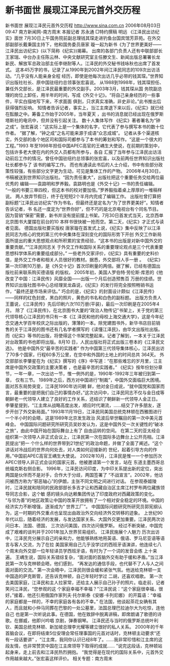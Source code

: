 # 新书面世 展现江泽民元首外交历程

新书面世 展现江泽民元首外交历程
http://www.sina.com.cn 2006年08月03日09:47 南方新闻网-南方周末
本报记者 苏永通
□特约撰稿 明远
《江泽民出访纪实》面世
7月30日上午国务院前副总理钱其琛走进钓鱼台国宾馆芳菲苑。在外交部副部长戴秉国主持下，他和国务委员唐家 璇一起为新书《为了世界更美好——江泽民出访纪实》(以下简称《纪实》)揭幕。
出席的各部门负责人还有中联部部长王家瑞、中台办主任陈云林、中央文献研究室主任滕文生、新闻出版总署署长龙 新民、解放军总政治部主任李继耐等人。江泽民的外交秘书钱咏秋也出席了首发式。
这本45万字的书，记录了从1990年到2002年间江泽民同志的109次出访活动。“几乎没有人能亲身全程 经历，即使是他每次出访几乎必带的钱其琛。”世界知识出版社社长、原中国驻纽约总领事张宏喜说。
从1988到1998年，钱其琛担任、兼任外交部长，是江泽民最重要的外交副手。2003年3月，钱其琛从国 务院副总理的岗位上卸任，用半年的时间，写成《外交十记》。“将自己亲身经历的一些事件，平实白描地写下来，不求面面 俱到，只求真实准确，非史非论。”此书推出后获得强烈反响。
知情者告诉记者，事实上，当江主席退下来以后，《纪实》就已经在酝酿之中。筹备工作始于2005年，当年夏天 ，出书的消息就已经出现在俄罗斯塔斯社的电讯中，但并没有引起关注。
数十人集体写作
《纪实》著者署名为“钟之成”。张宏喜说：“这实际上是一个集体的名字，它代表了参与撰写本书的数十位作者。 ”据了解，“钟之成”之名可能来源于成语“众志成城”。
记者从多个渠道核实，外交部的各个地区司和国际司都参与了本书的筹划和写作。“这是一个很大的工程。”1993 年至1998年担任中国APEC高官的王嵎生大使说，在前期的策划中，包括许多老大使在内的外交人员都有所参与，各自 汇报了当年参与江泽民出访活动前后工作的情况。曾任中国驻纽约总领事的张宏喜，以及前两任世界知识出版社社长都参与了 该书的编写工作。
而也有通读此书后的人士介绍，书中有些部分政策性较强，有些部分文字更为生动，可见是集体工作的产物。
2006年4月30日，书稿被送到世界知识出版社。“因为责任重大”，出版社把这个重要任务交给两位最优秀的 编辑——袁路明和罗养毅。袁路明也是《外交十记》一书的责任编辑。
“一般的书要三审四校，但这本书的校对要加倍。”罗养毅指着桌上厚厚的一堆稿样说。
两人放弃节假日，终于在短短2个半月内完成了编辑工作。
出版社曾打算把副标题“江泽民出访纪实”作为书名，但最终还是定名为“为了世界更美好”。知情者告诉记者，书 名还一度定为“世界你好”，但不巧的是北京电视台有个同名节目。
因为营销“保密”需要，新书并没有提前摆上书架。7月30日首发式当天，北京西单北京图书大厦摆在前台的10 本样书很快被一抢而空。第二天，《纪实》才正式与读者见面。
德国出版社要买版权
唐家璇在首发式上说，《纪实》集中反映了以江泽民同志为核心的党的第三代中央集体在深刻变化的国际形势下开创 外交工作新局面所提出的重大思想观点和所积累的宝贵经验，“这本书的出版是对新中国外交的重要贡献。”“江泽民同志关 于外交工作和国际关系的重要理论观点是三个代表重要思想科学体系的重要组成部分。”
一些老外交家评价，《纪实》具有重要的史料价值，是外交工作者和相关人员很好的教材。据悉，外交部将人手一册 。
《纪实》第一次印刷10万册，是《外交十记》首次印刷量的两倍。据了解，已经有德国出版社前来联系购买德语版 的版权。
2005年初，美国人罗伯特·劳伦斯·库恩的《他改变了中国：江泽民传》风靡全国——出版一个月后创造预售百 万册的佳绩。世界知识出版社图书中心总经理吴龙森说，《纪实》的发行将完全按照畅销书运作，“最终还是市场来评估。”
巧合的是，《纪实》的封面设计颇似《江泽民传》——同样的红色封皮，黑白的照片，黄色的书名和白色的副标题。
出版方负责人王蕾说，《江泽民传》先后印刷六次110万册(平装)，最后一次印刷是在2005年4月。
除了《江泽民传》，在北京图书大厦的“政治人物传记”书架上，关于党的第三代领导核心江泽民的书只有一本《江 泽民和他的母校上海交通大学》，这是今年纪念交通大学百年校庆之际出版的，薄薄的一本。除党建图书外，新华书店目前销 售的关于江泽民的图书还有几名学者撰写的《读懂江泽民》，由华文出版社出版。
而《纪实》等书的出版，将使得这个书架完整起来。记者了解到，一本关于江泽民对台政策的书也即将出版。8月10 日，人民出版社将正式出版三卷本的《江泽民文选》。
他是中国外交“最辛苦的实践者”
作为中国第三代领导集体核心，江泽民出访了70多个国家，行程60多万公里，在空中和外国的土地上的时间总共 364天。
外交部部长李肇星在为《纪实》撰写的《序》中写道：“在那些难忘的岁月里，江主席是中国外交政策的主要决策者 ，也是最辛苦的实践者。”
《纪实》按年份划分章节，一年一章，一次出访一节，惟一例外的是，1990年-1992年三年被归到第一章， 仅有三节。
1989年之后，西方对中国进行“制裁”，中国外交面临巨大困境。面对苏东局势突变，江泽民1990年访问朝 鲜，他对金日成说，“就中国党和国家而言，最重要的是把我们自己的事情办好。”这次访问中，江泽民同志不仅与金日成等 朝鲜老一代领导人建立了良好的工作关系，还结识了朝鲜新一代领导人金正日。
李肇星提到，“江主席从战略高度出发，顺应时代潮流，……结交了许多朋友，逐步开创了外交新局面。”
1993年11月19日，江泽民同美国总统克林顿在西雅图进行一个半小时的会晤，这是1989年北京发生政治 风波后举世瞩目的第一次中美元首峰会。
中国国际问题研究所研究员吴妙发认为，这是中国外交一次关键性的“破冰之旅”，由此中国开始在国际舞台上有了 自由运转的空间。
在第二天的亚太经合组织第一次领导人非正式会议上，江泽民第一次在国际多边舞台上公开亮相。江泽民提出“把一 个什么样的世界带到21世纪”的政治命题，并做了全面了阐述。“这个讲话对冷战后的世界向何处去，对人类如何迎接新的 世纪，起着引导方向的作用。”中国前APEC高官王嵎生大使说。
2002年10月，江泽民是惟一一个参加历次APEC领导人非正式会议的国家元首。他被邀请第一个发言，站在 东道主墨西哥总统福克斯右侧合影。
1996年，江泽民访问印度，为中印关系提出新的定位，突出两国是伙伴而不是对手，合作大于分歧，两国签署了 “不战宣言”。2002年，他访问被西方称为“邪恶轴心”的伊朗，主张不同文明之间进行对话。
在参观泰姬陵时，江泽民就和陪同的民政部部长多吉才让和西藏自治区主席江村罗布两位藏族领导同志合影，这个敏 感的镜头向达赖集团传达了印度政府对西藏政策的变化。
“与邻为善”的地区政策让中国的改革开放拥有了一个相对安全稳定的环境。中国的经济实力不断增强，逐渐成为“ 世界工厂”。
中国国际问题研究所研究员郭宪纲认为，这一时期的外交重点也呈现出由政治外交向经济外交转移的迹象。
上世纪90年代以后，随着经济的发展，与发达国家关系、大国外交更加重要。江泽民两次访问日本、法国、德国， 三次访问美国，四次访问俄罗斯。
经过不断突破，中国完成了艰难的谈判并于2001年加入世界贸易组织。
江泽民施展个人魅力
历次出访中，江泽民充分展示自己的亲和力，他能够熟练地用英语、俄语、罗马尼亚语等语言与客人交流，为了在拉 美国家用自己几乎没学过的西班牙语演讲，他连续七八个周末向外交部一位年轻译员学西班牙语，有时为了一个词的发音会练 上十来遍。
王嵎生说，国际关系错综复杂，“面对面的首脑外交有助于缓和矛盾。”当江泽民第一次与克林顿会晤，他们感到， “再发达的通信手段，也代替不了人与人之间面对面的交流。”
第一次会晤中，江泽民则很会缓和紧张气氛。他送给克林顿一支中国造的萨克斯管，还告诉克林顿，自己年轻时学过 二胡，还喜欢唱歌。
第一次去美国家庭，江泽民和主人拉家常，还给主人展示自己孙子的照片。临走前，记者笑问江泽民，“您参观的这 个家庭幸福不幸福？”江泽民说：“这个家庭很幸福，很好。”接着，他还引用俄国作家列夫·托尔斯泰《安娜·卡列尼娜》 的开篇语：“幸福的家庭都是一样的，不幸的家庭各有各的不幸。”
在法国，他谈起茶花女确有其人，而且就和小仲马同葬在巴黎的一处公墓里，法国总理巴拉迪尔大为吃惊，连他自己 也是第一次听说此事。在德国，他在致辞中脱离讲稿，即席朗诵了歌德的诗歌。在挪威，他即兴吟唱
京剧，弹奏钢琴。
江泽民还与当时的俄罗斯总统叶利钦、美国总统克林顿、新加坡总理李光耀等建立很好的私人关系。
2000年的千年首脑会议，在即将结束5位安理会常任理事国的元首对话时，克林顿主动要求“还有一段话要讲” ，“江主席，我同你认识已经8年了。……我非常珍惜和江主席的这段友情，也非常赞赏中国在江主席领导下取得的成就…… ”说完这段话，克林顿站起身来，走上前去和江泽民热烈拥抱。
“我觉得是在现代的国际关系中，元首外交作用越来越大。”张宏喜这样评价。
相关专题：南方周末 


